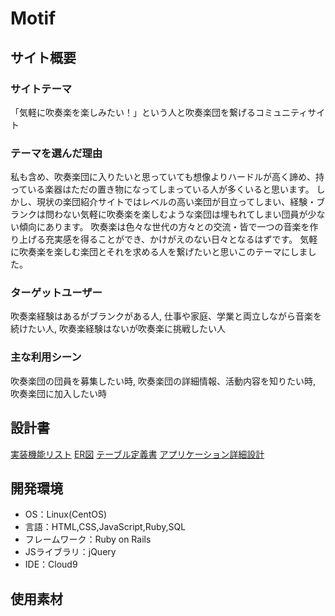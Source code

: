 # Motif

## サイト概要
### サイトテーマ
「気軽に吹奏楽を楽しみたい！」という人と吹奏楽団を繋げるコミュニティサイト

### テーマを選んだ理由
私も含め、吹奏楽団に入りたいと思っていても想像よりハードルが高く諦め、持っている楽器はただの置き物になってしまっている人が多くいると思います。
しかし、現状の楽団紹介サイトではレベルの高い楽団が目立ってしまい、経験・ブランクは問わない気軽に吹奏楽を楽しむような楽団は埋もれてしまい団員が少ない傾向にあります。
吹奏楽は色々な世代の方々との交流・皆で一つの音楽を作り上げる充実感を得ることができ、かけがえのない日々となるはずです。
気軽に吹奏楽を楽しむ楽団とそれを求める人を繋げたいと思いこのテーマにしました。


### ターゲットユーザー
吹奏楽経験はあるがブランクがある人, 仕事や家庭、学業と両立しながら音楽を続けたい人, 吹奏楽経験はないが吹奏楽に挑戦したい人

### 主な利用シーン
吹奏楽団の団員を募集したい時, 吹奏楽団の詳細情報、活動内容を知りたい時, 吹奏楽団に加入したい時

## 設計書
[実装機能リスト](https://docs.google.com/spreadsheets/d/1YAH_80EUZsWAXSVEm7rtB3Sma8wIopxUBXCJJtmm3HY/edit#gid=885378170)
[ER図](https://app.diagrams.net/#G16opNgcvgaY9UDQQ8FgwpZeL8mwJPl8SJ)
[テーブル定義書](https://docs.google.com/spreadsheets/d/1nDoXTThFz974PyZmRG5ikEvBz_R3cN-x850YFPxO_o8/edit#gid=1186184812)
[アプリケーション詳細設計](https://docs.google.com/spreadsheets/d/1CsCPjXOjxOvr_0G50RrDxFicw8YNdT-IHDbScUi2r2M/edit#gid=1728893629)

## 開発環境
- OS：Linux(CentOS)
- 言語：HTML,CSS,JavaScript,Ruby,SQL
- フレームワーク：Ruby on Rails
- JSライブラリ：jQuery
- IDE：Cloud9

## 使用素材
